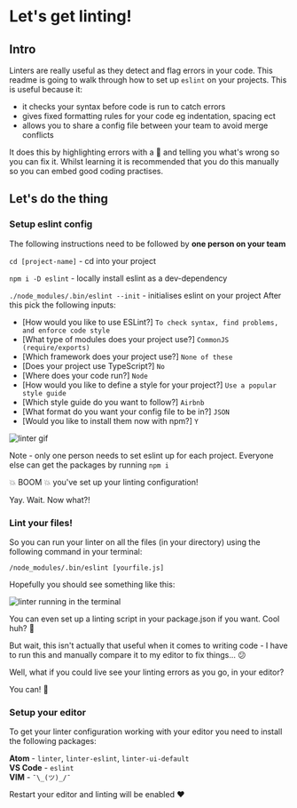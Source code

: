 # Let's get linting!

## Intro
Linters are really useful as they detect and flag errors in your code. This readme is going to walk through how to set up `eslint` on your projects. This is useful because it:
- it checks your syntax before code is run to catch errors
- gives fixed formatting rules for your code eg indentation, spacing ect
- allows you to share a config file between your team to avoid merge conflicts

It does this by highlighting errors with a :red_circle: and telling you what's wrong so you can fix it. Whilst learning it is recommended that you do this manually so you can embed good coding practises. 
## Let's do the thing

### Setup eslint config
The following instructions need to be followed by **one person on your team** 

`cd [project-name]` - cd into your project

`npm i -D eslint` - locally install eslint as a dev-dependency

`./node_modules/.bin/eslint --init` - initialises eslint on your project
After this pick the following inputs:
- [How would you like to use ESLint?] `To check syntax, find problems, and enforce code style`
- [What type of modules does your project use?] `CommonJS (require/exports)`
- [Which framework does your project use?] `None of these`
- [Does your project use TypeScript?] `No`
- [Where does your code run?] `Node`
- [How would you like to define a style for your project?] `Use a popular style guide`
- [Which style guide do you want to follow?] `Airbnb`
- [What format do you want your config file to be in?] `JSON`
- [Would you like to install them now with npm?] `Y`


![linter gif](https://user-images.githubusercontent.com/14337958/33135285-e27b2d36-cf99-11e7-8fbf-f46f5a4148a8.gif)

Note - only one person needs to set eslint up for each project. Everyone else can get the packages by running `npm i`

:boom: BOOM :boom: you've set up your linting configuration!

Yay. Wait. Now what?!

### Lint your files!

So you can run your linter on all the files (in your directory) using the following command in your terminal:

`/node_modules/.bin/eslint [yourfile.js]`

Hopefully you should see something like this:

![linter running in the terminal](https://user-images.githubusercontent.com/14337958/33136597-85ef40f8-cf9d-11e7-8a77-aea69053bd60.png)

You can even set up a linting script in your package.json if you want. Cool huh? :ice_cream: 

But wait, this isn't actually that useful when it comes to writing code - I have to run this and manually compare it to my editor to fix things... :confused: 

Well, what if you could live see your linting errors as you go, in your editor? 

You can! :tada: 

### Setup your editor
To get your linter configuration working with your editor you need to install the following packages:

**Atom** - `linter`, `linter-eslint`, `linter-ui-default`  
**VS Code** - `eslint`  
**VIM** - `¯\_(ツ)_/¯`

Restart your editor and linting will be enabled :heart:
